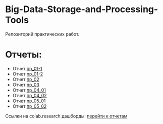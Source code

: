 # Big-Data-Storage-and-Processing-Tools
Репозиторий практических работ. 

# Отчеты:
 - Отчет [пр_01-1](https://github.com/BashkatovaAD/-Big-Data-Storage-and-Processing-Tools/tree/main/practice/otcht-01-01.pdf)
 - Отчет [пр_01-2](https://github.com/BashkatovaAD/-Big-Data-Storage-and-Processing-Tools/tree/main/practice/otcht-01-02.pdf) 
 - Отчет [пр_02](https://github.com/BashkatovaAD/-Big-Data-Storage-and-Processing-Tools/tree/main/practice/otcht-02.pdf)
 - Отчет [пр_03](https://github.com/BashkatovaAD/-Big-Data-Storage-and-Processing-Tools/tree/main/practice/otcht-03.pdf) 
 - Отчет [пр_04_01](https://github.com/BashkatovaAD/-Big-Data-Storage-and-Processing-Tools/tree/main/practice/pr_04_01.ipynb) 
 - Отчет [пр_04_02](https://github.com/BashkatovaAD/-Big-Data-Storage-and-Processing-Tools/tree/main/practice/pr_04_02.ipynb) 
 - Отчет [пр_05_01](https://github.com/BashkatovaAD/-Big-Data-Storage-and-Processing-Tools/tree/main/practice/pr_05_01.pdf) 
 - Отчет [пр_05_02](https://github.com/BashkatovaAD/-Big-Data-Storage-and-Processing-Tools/tree/main/practice/pr_05_02.pdf) 
 
 Ссылки на colab.research дашборды: [перейти к отчетам](https://github.com/BashkatovaAD/-Big-Data-Storage-and-Processing-Tools/tree/main/practice/link.md)
